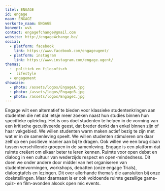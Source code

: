 ```yaml
---
titel: ENGAGE
id: engage
naam: ENGAGE
verkorte_naam: ENGAGE
konvent: wvk
contact: engagefchange@gmail.com 
website: http://engage4change.be/
social:
  - platform: facebook
    link: https://www.facebook.com/engageugent/
  - platform: instagram
    link: https://www.instagram.com/engage.ugent/
themas:
  -  politiek en filosofisch
  -  lifestyle
  - engagement
showcase:
  - photo: /assets/logos/EngageA.jpg
  - photo: /assets/logos/EngageB.jpg
  - photo: /assets/logos/EngageC.jpg
---
```


Engage wilt een alternatief te bieden voor klassieke studentenkringen aan studenten die net dat ietsje meer zoeken naast hun studies binnen hun specifieke opleiding. Het is ons doel studenten te helpen in de vorming van een kritische gecultiveerde geest, dat breder denkt dan enkel binnen zijn of haar vakgebied. We willen studenten warm maken actief bezig te zijn met wat er in de samenleving speelt. We willen studenten stimuleren om daar zelf op een positieve manier aan bij te dragen. Ook willen we een brug slaan tussen verschillende groepen in de samenleving. Engage is een platform dat ruimte creëert om elkaar beter te leren kennen. Ruimte voor open debat en dialoog in een cultuur van wederzijds respect en open-mindedness. Dit doen we onder andere door middel van het organiseren van studentenvormingen, workshops, debatten (onze engage Trials), dialoogtafels en lezingen. Dit over allerhande thema’s die aansluiten bij onze doelstellingen. Maar daarnaast is er ook voldoende ruimte gezellige game- quiz- en film-avonden alsook open mic events.
